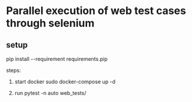 # Parallel execution of web test cases through selenium
## setup
pip install --requirement requirements.pip

steps:
1. start docker
sudo docker-compose up -d

2. run
pytest -n auto web_tests/
